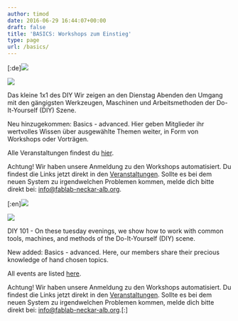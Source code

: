 ```yaml
---
author: timod
date: 2016-06-29 16:44:07+00:00
draft: false
title: 'BASICS: Workshops zum Einstieg'
type: page
url: /basics/
---
```


[:de][![](https://www.fablab-neckar-alb.org/wp-content/uploads/2016/06/header-headline-white-300x169.jpg)
](https://www.fablab-neckar-alb.org/wp-content/uploads/2016/06/header-headline-white.jpg)

[![](https://www.fablab-neckar-alb.org/wp-content/uploads/2016/06/advanced-header-headline-white-300x169.jpg)
](https://www.fablab-neckar-alb.org/wp-content/uploads/2016/06/advanced-header-headline-white.jpg)

Das kleine 1x1 des DIY Wir zeigen an den Dienstag Abenden den Umgang mit den gängigsten Werkzeugen, Maschinen und Arbeitsmethoden der Do-It-Yourself (DIY) Szene.

Neu hinzugekommen: Basics - advanced. Hier geben Mitglieder ihr wertvolles Wissen über ausgewählte Themen weiter, in Form von Workshops oder Vorträgen.

Alle Veranstaltungen findest du [hier](https://www.fablab-neckar-alb.org/events/?tribe_paged=1&tribe_event_display=list&tribe-bar-search=basics).

Achtung! Wir haben unsere Anmeldung zu den Workshops automatisiert. Du findest die Links jetzt direkt in den [Veranstaltungen](https://www.fablab-neckar-alb.org/events/?tribe_paged=1&tribe_event_display=list&tribe-bar-search=basics). Sollte es bei dem neuen System zu irgendwelchen Problemen kommen, melde dich bitte direkt bei: info@fablab-neckar-alb.org.

[:en][![](https://www.fablab-neckar-alb.org/wp-content/uploads/2016/06/header-headline-white-300x169.jpg)
](https://www.fablab-neckar-alb.org/wp-content/uploads/2016/06/header-headline-white.jpg)

[![](https://www.fablab-neckar-alb.org/wp-content/uploads/2016/06/advanced-header-headline-white-300x169.jpg)
](https://www.fablab-neckar-alb.org/wp-content/uploads/2016/06/advanced-header-headline-white.jpg)

DIY 101 - On these tuesday evenings, we show how to work with common tools, machines, and methods of the Do-It-Yourself (DIY) scene.

New added: Basics - advanced. Here, our members share their precious knowledge of hand chosen topics.

All events are listed [here](https://www.fablab-neckar-alb.org/events/?tribe_paged=1&tribe_event_display=list&tribe-bar-search=basics).

Achtung! Wir haben unsere Anmeldung zu den Workshops automatisiert. Du findest die Links jetzt direkt in den [Veranstaltungen](https://www.fablab-neckar-alb.org/events/?tribe_paged=1&tribe_event_display=list&tribe-bar-search=basics). Sollte es bei dem neuen System zu irgendwelchen Problemen kommen, melde dich bitte direkt bei: info@fablab-neckar-alb.org.[:]
